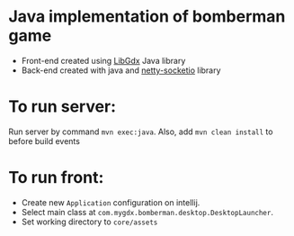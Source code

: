 # Java implementation of bomberman game
- Front-end created using [LibGdx](https://libgdx.badlogicgames.com/) Java library
- Back-end created with java and [netty-socketio](https://github.com/mrniko/netty-socketio) library

# To run server:  
Run server by command `mvn exec:java`. Also, add `mvn clean install` to before build events

# To run front:  
- Create new `Application` configuration on intellij.
- Select main class at `com.mygdx.bomberman.desktop.DesktopLauncher`. 
- Set working directory to `core/assets`
